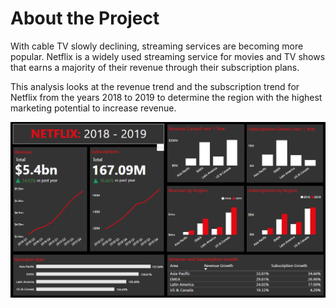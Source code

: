 # About the Project
With cable TV slowly declining, streaming services are becoming more popular. Netflix is a widely used streaming service for movies and TV shows that earns a majority of their revenue through their subscription plans. 

This analysis looks at the revenue trend and the subscription trend for Netflix from the years 2018 to 2019 to determine the region with the highest marketing potential to increase revenue.

![alt text](https://github.com/ckim309/Exploratory-Analysis/blob/main/Dashboard.png?raw=true) 



